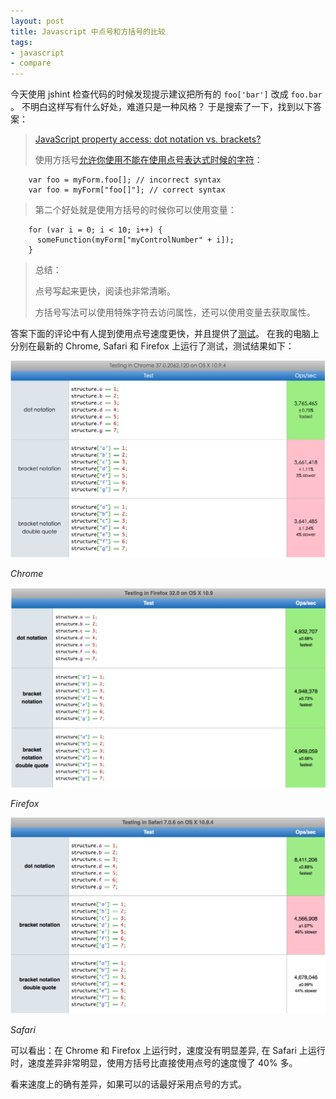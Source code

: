 ```yaml
---
layout: post
title: Javascript 中点号和方括号的比较
tags:
- javascript
- compare
---
```


今天使用 jshint 检查代码的时候发现提示建议把所有的 `foo['bar']` 改成 `foo.bar` 。
不明白这样写有什么好处，难道只是一种风格？
于是搜索了一下，找到以下答案：

>[JavaScript property access: dot notation vs. brackets?](http://stackoverflow.com/questions/4968406/javascript-property-access-dot-notation-vs-brackets)
>
>使用方括号[允许你使用不能在使用点号表达式时候的字符](http://www.dev-archive.net/articles/js-dot-notation/)：
>
        var foo = myForm.foo[]; // incorrect syntax
        var foo = myForm["foo[]"]; // correct syntax

>第二个好处就是使用方括号的时候你可以使用变量：
>        
        for (var i = 0; i < 10; i++) {
          someFunction(myForm["myControlNumber" + i]);
        }
>       
>总结：
>        
>点号写起来更快，阅读也非常清晰。
>
>方括号写法可以使用特殊字符去访问属性，还可以使用变量去获取属性。

答案下面的评论中有人提到使用点号速度更快，并且提供了[测试](http://jsperf.com/dot-notation-vs-bracket-notation/2)。
在我的电脑上分别在最新的 Chrome, Safari 和 Firefox 上运行了测试，测试结果如下：

![test on Chrome](/images/post/jsDotVsBracket/chrome.png)

*Chrome*

![test on Firefox](/images/post/jsDotVsBracket/firefox.png)

*Firefox*

![test on Safari](/images/post/jsDotVsBracket/safari.png)

*Safari*


可以看出：在 Chrome 和 Firefox 上运行时，速度没有明显差异, 在 Safari 上运行时，速度差异非常明显，使用方括号比直接使用点号的速度慢了 40% 多。

看来速度上的确有差异，如果可以的话最好采用点号的方式。
